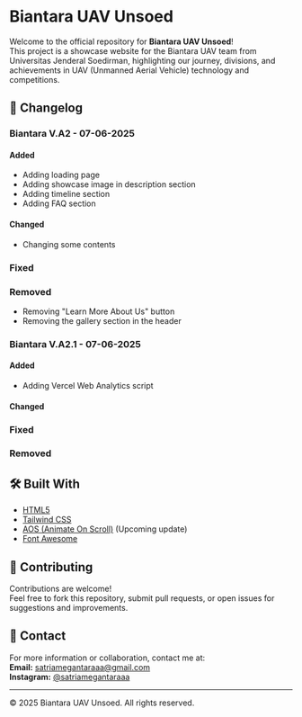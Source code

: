 # Biantara UAV Unsoed

Welcome to the official repository for **Biantara UAV Unsoed**!  
This project is a showcase website for the Biantara UAV team from Universitas Jenderal Soedirman, highlighting our journey, divisions, and achievements in UAV (Unmanned Aerial Vehicle) technology and competitions.

## 🧾 Changelog
### Biantara V.A2 - 07-06-2025

#### Added
- Adding loading page
- Adding showcase image in description section
- Adding timeline section
- Adding FAQ section

#### Changed
- Changing some contents

### Fixed

### Removed
- Removing "Learn More About Us" button
- Removing the gallery section in the header

### Biantara V.A2.1 - 07-06-2025

#### Added
- Adding Vercel Web Analytics script 

#### Changed

### Fixed

### Removed

## 🛠️ Built With

- [HTML5](https://developer.mozilla.org/en-US/docs/Web/HTML)
- [Tailwind CSS](https://tailwindcss.com/)
- [AOS (Animate On Scroll)](https://michalsnik.github.io/aos/) (Upcoming update)
- [Font Awesome](https://fontawesome.com/)

## 🤝 Contributing

Contributions are welcome!  
Feel free to fork this repository, submit pull requests, or open issues for suggestions and improvements.

## 📧 Contact

For more information or collaboration, contact me at:  
**Email:** satriamegantaraaa@gmail.com  
**Instagram:** [@satriamegantaraaa](https://instagram.com/satriamegantaraaa)

---

© 2025 Biantara UAV Unsoed. All rights reserved.